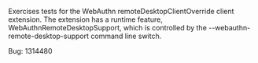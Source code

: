 Exercises tests for the WebAuthn remoteDesktopClientOverride client extension.
The extension has a runtime feature, WebAuthnRemoteDesktopSupport, which is
controlled by the  --webauthn-remote-desktop-support command line switch.

Bug: 1314480
